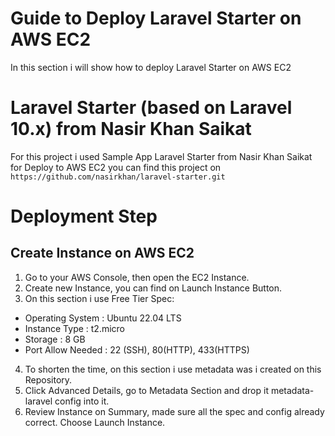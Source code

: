 # Guide to Deploy Laravel Starter on AWS EC2

In this section i will show how to deploy Laravel Starter on AWS EC2

# Laravel Starter (based on Laravel 10.x) from Nasir Khan Saikat

For this project i used Sample App Laravel Starter from Nasir Khan Saikat for Deploy to AWS EC2
you can find this project on `https://github.com/nasirkhan/laravel-starter.git`

# Deployment Step

## Create Instance on AWS EC2

1. Go to your AWS Console, then open the EC2 Instance.
2. Create new Instance, you can find on Launch Instance Button.
3. On this section i use Free Tier Spec:

- Operating System : Ubuntu 22.04 LTS
- Instance Type : t2.micro
- Storage : 8 GB
- Port Allow Needed : 22 (SSH), 80(HTTP), 433(HTTPS)

4. To shorten the time, on this section i use metadata was i created on this Repository.
5. Click Advanced Details, go to Metadata Section and drop it metadata-laravel config into it.
6. Review Instance on Summary, made sure all the spec and config already correct. Choose Launch Instance.

